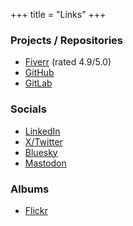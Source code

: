 +++
title = "Links"
+++

### Projects / Repositories

- [Fiverr](https://fiverr.com/qwesdme) (rated 4.9/5.0)
- [GitHub](https://github.com/mfrr-xyz)
- [GitLab](https://git.rlab.io/users/mustaien)

### Socials

- [LinkedIn](https://linkedin.com/in/rahim-rahmat/)
- [X/Twitter](https://x.com/mfrr_xyz)
- [Bluesky](https://bsky.app/profile/mfrr-xyz.bsky.social)
- [Mastodon](https://mastodon.social/@mufar94)

### Albums

- [Flickr](https://www.flickr.com/photos/201413722@N03/albums/)
